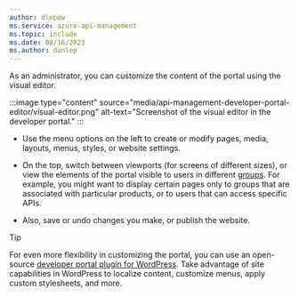 ```yaml
---
author: dlepow
ms.service: azure-api-management
ms.topic: include
ms.date: 08/16/2023
ms.author: danlep
---
```


As an administrator, you can customize the content of the portal using the visual editor. 

:::image type="content" source="media/api-management-developer-portal-editor/visual-editor.png" alt-text="Screenshot of the visual editor in the developer portal." :::

* Use the menu options on the left to create or modify pages, media, layouts, menus, styles, or website settings. 

* On the top, switch between viewports (for screens of different sizes), or view the elements of the portal visible to users in different [groups](../articles/api-management/api-management-howto-create-groups.md). For example, you might want to display certain pages only to groups that are associated with particular products, or to users that can access specific APIs.

* Also, save or undo changes you make, or publish the website. 

> [!TIP]
> For even more flexibility in customizing the portal, you can use an open-source [developer portal plugin for WordPress](../articles/api-management/developer-portal-wordpress-plugin.md). Take advantage of site capabilities in WordPress to localize content, customize menus, apply custom stylesheets, and more. 